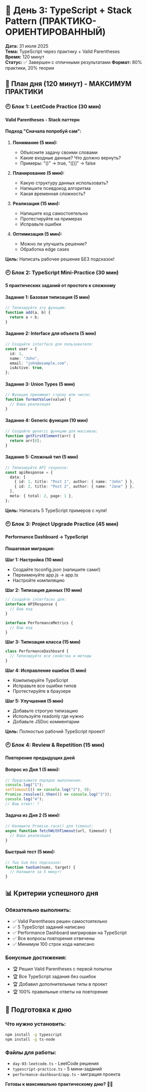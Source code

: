 # 📅 День 3: TypeScript + Stack Pattern (ПРАКТИКО-ОРИЕНТИРОВАННЫЙ)

**Дата:** 31 июля 2025  
**Тема:** TypeScript через практику + Valid Parentheses  
**Время:** 120 минут  
**Статус:** ✅ Завершен с отличными результатами
**Формат:** 80% практики, 20% теории

## 🎯 План дня (120 минут) - МАКСИМУМ ПРАКТИКИ

### 🕘 Блок 1: LeetCode Practice (30 мин)

**Valid Parentheses - Stack паттерн**

#### **Подход "Сначала попробуй сам":**

1. **Понимание (5 мин):**

   - Объясните задачу своими словами
   - Какие входные данные? Что должно вернуть?
   - Примеры: "()" → true, "([)]" → false

2. **Планирование (5 мин):**

   - Какую структуру данных использовать?
   - Напишите псевдокод алгоритма
   - Какая временная сложность?

3. **Реализация (15 мин):**

   - Напишите код самостоятельно
   - Протестируйте на примерах
   - Исправьте ошибки

4. **Оптимизация (5 мин):**
   - Можно ли улучшить решение?
   - Обработка edge cases

**Цель:** Написать рабочее решение БЕЗ подсказок!

### 🕘 Блок 2: TypeScript Mini-Practice (30 мин)

**5 практических заданий от простого к сложному**

#### **Задание 1: Базовая типизация (5 мин)**

```typescript
// Типизируйте эту функцию:
function add(a, b) {
  return a + b;
}
```

#### **Задание 2: Interface для объекта (5 мин)**

```typescript
// Создайте interface для пользователя:
const user = {
  id: 1,
  name: "John",
  email: "john@example.com",
  isActive: true,
};
```

#### **Задание 3: Union Types (5 мин)**

```typescript
// Функция принимает строку или число:
function formatValue(value) {
  // Ваша реализация
}
```

#### **Задание 4: Generic функция (10 мин)**

```typescript
// Создайте generic функцию для массивов:
function getFirstElement(arr) {
  return arr[0];
}
```

#### **Задание 5: Сложный тип (5 мин)**

```typescript
// Типизируйте API response:
const apiResponse = {
  data: [
    { id: 1, title: "Post 1", author: { name: "John" } },
    { id: 2, title: "Post 2", author: { name: "Jane" } },
  ],
  meta: { total: 2, page: 1 },
};
```

**Цель:** Написать 5 TypeScript примеров с нуля!

### 🕘 Блок 3: Project Upgrade Practice (45 мин)

**Performance Dashboard → TypeScript**

#### **Пошаговая миграция:**

**Шаг 1: Настройка (10 мин)**

- Создайте tsconfig.json (напишите сами!)
- Переименуйте app.js → app.ts
- Настройте компиляцию

**Шаг 2: Типизация данных (10 мин)**

```typescript
// Создайте interfaces для:
interface APIResponse {
  // Ваш код
}

interface PerformanceMetrics {
  // Ваш код
}
```

**Шаг 3: Типизация класса (15 мин)**

```typescript
class PerformanceDashboard {
  // Типизируйте все свойства и методы
}
```

**Шаг 4: Исправление ошибок (5 мин)**

- Компилируйте TypeScript
- Исправьте все ошибки типов
- Протестируйте в браузере

**Шаг 5: Улучшения (5 мин)**

- Добавьте строгую типизацию
- Используйте readonly где нужно
- Добавьте JSDoc комментарии

**Цель:** Полностью рабочий TypeScript проект!

### 🕘 Блок 4: Review & Repetition (15 мин)

**Повторение предыдущих дней**

#### **Вопрос из Дня 1 (5 мин):**

```javascript
// Предскажите порядок выполнения:
console.log("1");
setTimeout(() => console.log("2"), 0);
Promise.resolve().then(() => console.log("3"));
console.log("4");
// Ваш ответ: ?
```

#### **Задача из Дня 2 (5 мин):**

```javascript
// Напишите Promise.race() для timeout:
async function fetchWithTimeout(url, timeout) {
  // Ваша реализация
}
```

#### **Быстрый тест (5 мин):**

```javascript
// Two Sum без подсказок:
function twoSum(nums, target) {
  // Напишите за 5 минут!
}
```

## 📊 Критерии успешного дня

### **Обязательно выполнить:**

- ✅ Valid Parentheses решен самостоятельно
- ✅ 5 TypeScript заданий написано
- ✅ Performance Dashboard мигрирован на TypeScript
- ✅ Все вопросы повторения отвечены
- ✅ Минимум 100 строк кода написано

### **Бонусные достижения:**

- 🏆 Решил Valid Parentheses с первой попытки
- 🏆 Все TypeScript задания без ошибок
- 🏆 Добавил дополнительные типы в проект
- 🏆 100% правильные ответы на повторение

## 🎯 Подготовка к дню

### **Что нужно установить:**

```bash
npm install -g typescript
npm install -g ts-node
```

### **Файлы для работы:**

- `day-03-leetcode.ts` - LeetCode решения
- `typescript-practice.ts` - 5 мини-заданий
- `performance-dashboard/app.ts` - миграция проекта

**Готовы к максимально практическому дню?** 💪🔥
